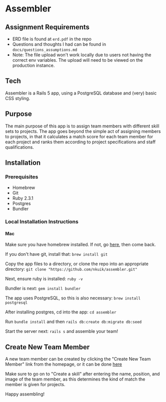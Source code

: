 # Assembler

## Assignment Requirements
* ERD file is found at `erd.pdf` in the repo
* Questions and thoughts I had can be found in `docs/questions_assumptions.md`
* Note: The file upload won't work locally due to users not having the correct env variables. The upload will need to be viewed on the production instance.

## Tech
Assembler is a Rails 5 app, using a PostgreSQL database and (very) basic CSS styling.

## Purpose
The main purpose of this app is to assign team members with different skill sets
to projects. The app goes beyond the simple act of assigning members to projects,
in that it calculates a match score for each team member for each project and ranks
them according to project specifications and staff qualifications.

## Installation
### Prerequisites
* Homebrew
* Git
* Ruby 2.3.1
* Postgres
* Bundler

### Local Installation Instructions
#### Mac
Make sure you have homebrew installed. If not, go [here](https://brew.sh/), then come back.

If you don't have git, install that: `brew install git`

Copy the app files to a directory, or clone the repo into an appropriate directory: `git clone "https://github.com/nkuik/assembler.git"`

Next, ensure ruby is installed:
`ruby -v`

Bundler is next: `gem install bundler`

The app uses PostgreSQL, so this is also necessary: `brew install postgresql`

After installing postgres, cd into the app: `cd assembler`

Run `bundle install` and then `rails db:create db:migrate db:seed`

Start the server next: `rails s` and assemble your team!

## Create New Team Member
A new team member can be created by clicking the "Create New Team Member" link
from the homepage, or it can be done [here](https://signifly-assembler.herokuapp.com/team_members/new)

Make sure to go on to "Create a skill" after entering the name, position, and image of the team member,
as this determines the kind of match the member is given for projects.

Happy assembling!
